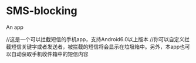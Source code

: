 # SMS-blocking
An app

//这是一个可以拦截短信的手机app，支持Android6.0以上版本
//你可以自定义拦截短信关键字或者发送者，被拦截的短信将会显示在垃圾箱中。另外，本app也可以自动获取手机收件箱中的短信内容
